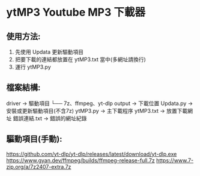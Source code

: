 # ytMP3 Youtube MP3 下載器

## 使用方法:
1. 先使用 Updata 更新驅動項目
2. 把要下載的連結都放置在 ytMP3.txt 當中(多網址請換行)
3. 運行 ytMP3.py


## 檔案結構:
driver → 驅動項目
  └── 7z、ffmpeg、yt-dlp
output → 下載位置
Updata.py → 安裝或更新驅動項目(不含7z)
ytMP3.py → 主下載程序
ytMP3.txt → 放置下載網址
錯誤連結.txt → 錯誤的網址紀錄


## 驅動項目(手動):
https://github.com/yt-dlp/yt-dlp/releases/latest/download/yt-dlp.exe
https://www.gyan.dev/ffmpeg/builds/ffmpeg-release-full.7z
https://www.7-zip.org/a/7z2407-extra.7z
